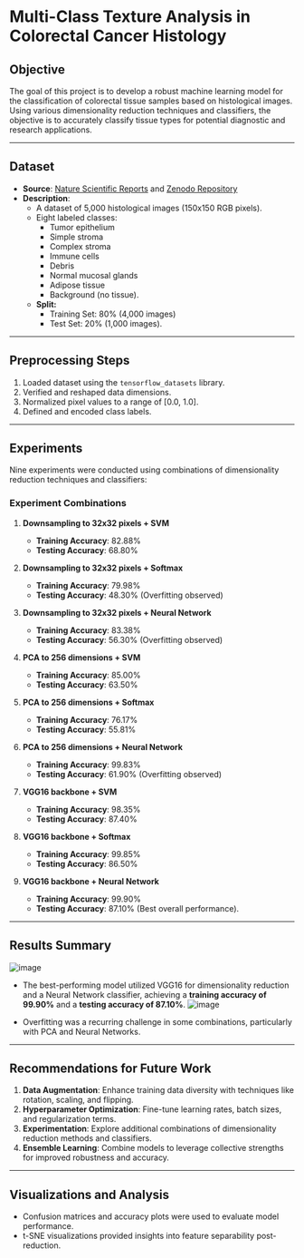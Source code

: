 # Multi-Class Texture Analysis in Colorectal Cancer Histology

## Objective
The goal of this project is to develop a robust machine learning model for the classification of colorectal tissue samples based on histological images. Using various dimensionality reduction techniques and classifiers, the objective is to accurately classify tissue types for potential diagnostic and research applications.

---

## Dataset

- **Source**: [Nature Scientific Reports](https://www.nature.com/articles/srep27988) and [Zenodo Repository](https://zenodo.org/record/53169#.Yo3WLS8RqUn)
- **Description**:
  - A dataset of 5,000 histological images (150x150 RGB pixels).
  - Eight labeled classes:
    - Tumor epithelium
    - Simple stroma
    - Complex stroma
    - Immune cells
    - Debris
    - Normal mucosal glands
    - Adipose tissue
    - Background (no tissue).
  - **Split:**
    - Training Set: 80% (4,000 images)
    - Test Set: 20% (1,000 images).

---

## Preprocessing Steps

1. Loaded dataset using the `tensorflow_datasets` library.
2. Verified and reshaped data dimensions.
3. Normalized pixel values to a range of [0.0, 1.0].
4. Defined and encoded class labels.

---

## Experiments

Nine experiments were conducted using combinations of dimensionality reduction techniques and classifiers:

### Experiment Combinations

1. **Downsampling to 32x32 pixels + SVM**
   - **Training Accuracy**: 82.88%
   - **Testing Accuracy**: 68.80%

2. **Downsampling to 32x32 pixels + Softmax**
   - **Training Accuracy**: 79.98%
   - **Testing Accuracy**: 48.30% (Overfitting observed)

3. **Downsampling to 32x32 pixels + Neural Network**
   - **Training Accuracy**: 83.38%
   - **Testing Accuracy**: 56.30% (Overfitting observed)

4. **PCA to 256 dimensions + SVM**
   - **Training Accuracy**: 85.00%
   - **Testing Accuracy**: 63.50%

5. **PCA to 256 dimensions + Softmax**
   - **Training Accuracy**: 76.17%
   - **Testing Accuracy**: 55.81%

6. **PCA to 256 dimensions + Neural Network**
   - **Training Accuracy**: 99.83%
   - **Testing Accuracy**: 61.90% (Overfitting observed)

7. **VGG16 backbone + SVM**
   - **Training Accuracy**: 98.35%
   - **Testing Accuracy**: 87.40%

8. **VGG16 backbone + Softmax**
   - **Training Accuracy**: 99.85%
   - **Testing Accuracy**: 86.50%

9. **VGG16 backbone + Neural Network**
   - **Training Accuracy**: 99.90%
   - **Testing Accuracy**: 87.10% (Best overall performance).
---

## Results Summary

![image](https://github.com/user-attachments/assets/6d1b1a3d-b13c-4977-b35a-9705405771d5)

- The best-performing model utilized VGG16 for dimensionality reduction and a Neural Network classifier, achieving a **training accuracy of 99.90%** and a **testing accuracy of 87.10%**.
  ![image](https://github.com/user-attachments/assets/1a8c15ed-c87b-44de-9951-806665d46dea)

- Overfitting was a recurring challenge in some combinations, particularly with PCA and Neural Networks.

---

## Recommendations for Future Work

1. **Data Augmentation**: Enhance training data diversity with techniques like rotation, scaling, and flipping.
2. **Hyperparameter Optimization**: Fine-tune learning rates, batch sizes, and regularization terms.
3. **Experimentation**: Explore additional combinations of dimensionality reduction methods and classifiers.
4. **Ensemble Learning**: Combine models to leverage collective strengths for improved robustness and accuracy.

---

## Visualizations and Analysis

- Confusion matrices and accuracy plots were used to evaluate model performance.
- t-SNE visualizations provided insights into feature separability post-reduction.

